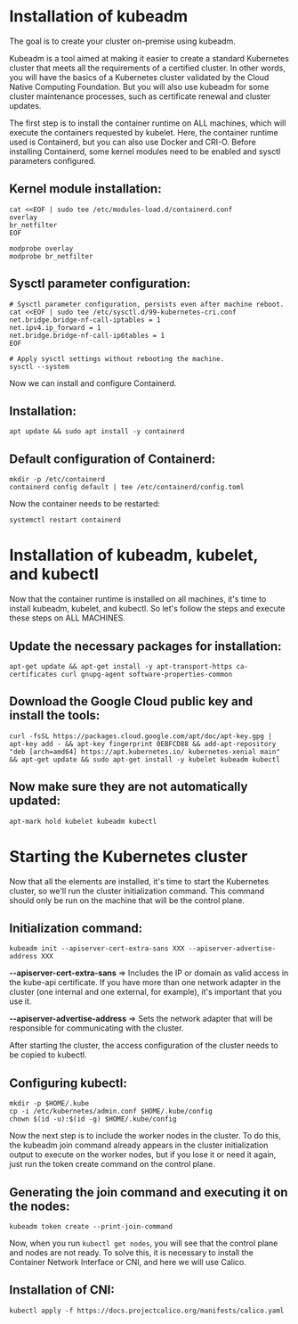 # Installation of kubeadm
The goal is to create your cluster on-premise using kubeadm.

Kubeadm is a tool aimed at making it easier to create a standard Kubernetes cluster that meets all the requirements of a certified cluster. In other words, you will have the basics of a Kubernetes cluster validated by the Cloud Native Computing Foundation. But you will also use kubeadm for some cluster maintenance processes, such as certificate renewal and cluster updates.

The first step is to install the container runtime on ALL machines, which will execute the containers requested by kubelet. Here, the container runtime used is Containerd, but you can also use Docker and CRI-O. Before installing Containerd, some kernel modules need to be enabled and sysctl parameters configured.

## Kernel module installation:
```
cat <<EOF | sudo tee /etc/modules-load.d/containerd.conf
overlay
br_netfilter
EOF

modprobe overlay
modprobe br_netfilter
```

## Sysctl parameter configuration:
```
# Sysctl parameter configuration, persists even after machine reboot.
cat <<EOF | sudo tee /etc/sysctl.d/99-kubernetes-cri.conf
net.bridge.bridge-nf-call-iptables = 1
net.ipv4.ip_forward = 1
net.bridge.bridge-nf-call-ip6tables = 1
EOF

# Apply sysctl settings without rebooting the machine.
sysctl --system
```
Now we can install and configure Containerd.

## Installation:
```
apt update && sudo apt install -y containerd
```
## Default configuration of Containerd:
```
mkdir -p /etc/containerd
containerd config default | tee /etc/containerd/config.toml
```
Now the container needs to be restarted:
```
systemctl restart containerd
```
# Installation of kubeadm, kubelet, and kubectl

Now that the container runtime is installed on all machines, it's time to install kubeadm, kubelet, and kubectl. So let's follow the steps and execute these steps on ALL MACHINES.

## Update the necessary packages for installation:
```
apt-get update && apt-get install -y apt-transport-https ca-certificates curl gnupg-agent software-properties-common
```
## Download the Google Cloud public key and install the tools:
```
curl -fsSL https://packages.cloud.google.com/apt/doc/apt-key.gpg | apt-key add - && apt-key fingerprint 0EBFCD88 && add-apt-repository "deb [arch=amd64] https://apt.kubernetes.io/ kubernetes-xenial main" && apt-get update && sudo apt-get install -y kubelet kubeadm kubectl
```
## Now make sure they are not automatically updated:
```
apt-mark hold kubelet kubeadm kubectl
```
# Starting the Kubernetes cluster

Now that all the elements are installed, it's time to start the Kubernetes cluster, so we'll run the cluster initialization command. This command should only be run on the machine that will be the control plane.

## Initialization command:
```
kubeadm init --apiserver-cert-extra-sans XXX --apiserver-advertise-address XXX
```
**--apiserver-cert-extra-sans** ⇒ Includes the IP or domain as valid access in the kube-api certificate. If you have more than one network adapter in the cluster (one internal and one external, for example), it's important that you use it.

**--apiserver-advertise-address** ⇒ Sets the network adapter that will be responsible for communicating with the cluster.

After starting the cluster, the access configuration of the cluster needs to be copied to kubectl.

## Configuring kubectl:
```
mkdir -p $HOME/.kube
cp -i /etc/kubernetes/admin.conf $HOME/.kube/config
chown $(id -u):$(id -g) $HOME/.kube/config
```
Now the next step is to include the worker nodes in the cluster. To do this, the kubeadm join command already appears in the cluster initialization output to execute on the worker nodes, but if you lose it or need it again, just run the token create command on the control plane.

## Generating the join command and executing it on the nodes:
```
kubeadm token create --print-join-command
```
Now, when you run `kubectl get nodes`, you will see that the control plane and nodes are not ready. To solve this, it is necessary to install the Container Network Interface or CNI, and here we will use Calico.

## Installation of CNI:
```
kubectl apply -f https://docs.projectcalico.org/manifests/calico.yaml
```
